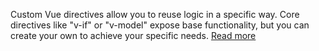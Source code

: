 Custom Vue directives allow you to reuse logic in a specific way. 
Core directives like "v-if" or "v-model" expose base functionality, but you can create your own to achieve your specific needs.
[Read more](https://v3.vuejs.org/guide/custom-directive.html#custom-directives)
